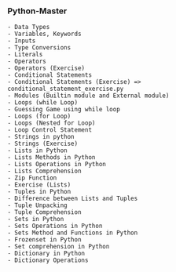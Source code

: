 ### Python-Master

    - Data Types
    - Variables, Keywords
    - Inputs
    - Type Conversions
    - Literals
    - Operators
    - Operators (Exercise)
    - Conditional Statements
    - Conditional Statements (Exercise) => conditional_statement_exercise.py
    - Modules (Builtin module and External module)
    - Loops (while Loop)
    - Guessing Game using while loop
    - Loops (for Loop)
    - Loops (Nested for Loop)
    - Loop Control Statement
    - Strings in python
    - Strings (Exercise)
    - Lists in Python
    - Lists Methods in Python
    - Lists Operations in Python
    - Lists Comprehension
    - Zip Function
    - Exercise (Lists)
    - Tuples in Python
    - Difference between Lists and Tuples
    - Tuple Unpacking
    - Tuple Comprehension
    - Sets in Python
    - Sets Operations in Python
    - Sets Method and Functions in Python
    - Frozenset in Python
    - Set comprehension in Python
    - Dictionary in Python
    - Dictionary Operations
